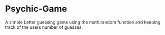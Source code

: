 # Psychic-Game

A simple Letter guessing game using the math.random function and keeping track of the users number of guesses.
